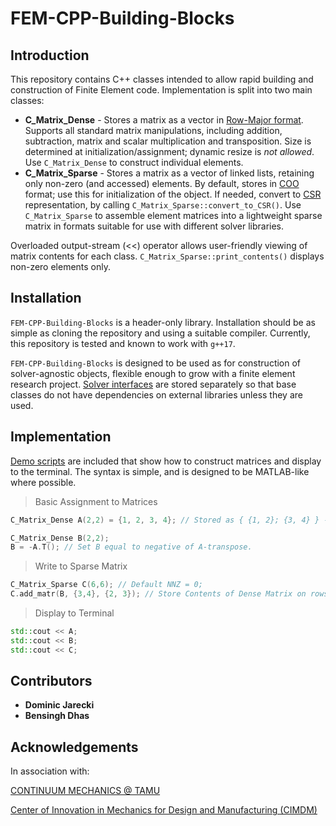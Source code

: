 # FEM-CPP-Building-Blocks


Introduction
------------
This repository contains C++ classes intended to allow rapid building and construction of Finite Element code. Implementation is split into two main classes:
 * **C_Matrix_Dense** - Stores a matrix as a vector in [Row-Major format][RMF_LINK]. Supports all standard matrix manipulations, including addition, subtraction, matrix and scalar multiplication and transposition. Size is determined at initialization/assignment; dynamic resize is *not allowed*. Use `C_Matrix_Dense` to construct individual elements.
 * **C_Matrix_Sparse** - Stores a matrix as a vector of linked lists, retaining only non-zero (and accessed) elements. By default, stores in [COO][COO_LINK] format; use this for initialization of the object. If needed, convert to [CSR][CSR_LINK] representation, by calling `C_Matrix_Sparse::convert_to_CSR()`. Use `C_Matrix_Sparse` to assemble element matrices into a lightweight sparse matrix in formats suitable for use with different solver libraries.

Overloaded output-stream (<<) operator allows user-friendly viewing of matrix contents for each class. `C_Matrix_Sparse::print_contents()` displays non-zero elements only.

Installation
------------
`FEM-CPP-Building-Blocks` is a header-only library. Installation should be as simple as cloning the repository and using a suitable compiler. Currently, this repository is tested and known to work with `g++17`.

`FEM-CPP-Building-Blocks` is designed to be used as for construction of solver-agnostic objects, flexible enough to grow with a finite element research project. [Solver interfaces][Solver_LINK] are stored separately so that base classes do not have dependencies on external libraries unless they are used.

Implementation
------------
[Demo scripts][Demo_LINK] are included that show how to construct matrices and display to the terminal. The syntax is simple, and is designed to be MATLAB-like where possible.
>Basic Assignment to Matrices

```c++
C_Matrix_Dense A(2,2) = {1, 2, 3, 4}; // Stored as { {1, 2}; {3, 4} } --> Enter in Row-Major ordering

C_Matrix_Dense B(2,2);
B = -A.T(); // Set B equal to negative of A-transpose.
```

>Write to Sparse Matrix

```c++
C_Matrix_Sparse C(6,6); // Default NNZ = 0;
C.add_matr(B, {3,4}, {2, 3}); // Store Contents of Dense Matrix on rows 4:5 and columns 3:5 (C++ is zero-indexed)
```

>Display to Terminal

```c++
std::cout << A;
std::cout << B;
std::cout << C;
```

Contributors
------------
 * **Dominic Jarecki**
 * **Bensingh Dhas**


Acknowledgements
------------
In association with:

[CONTINUUM MECHANICS @ TAMU][CM_LINK]

[Center of Innovation in Mechanics for Design and Manufacturing (CIMDM)][CIMDM_LINK]




[RMF_LINK]: https://en.wikipedia.org/wiki/Row-_and_column-major_order
[COO_LINK]: https://en.wikipedia.org/wiki/Sparse_matrix#Coordinate_list_(COO)
[CSR_LINK]: https://en.wikipedia.org/wiki/Sparse_matrix#Compressed_sparse_row_(CSR,_CRS_or_Yale_format)
[Solver_LINK]: https://github.com/jare166/FEM-Cpp-Building-Blocks/tree/main/Solver_Interfaces
[Demo_LINK]: https://github.com/jare166/FEM-Cpp-Building-Blocks/tree/main/Demo_Scripts
[CM_LINK]: https://continuummechanics.tamu.edu/home/
[CIMDM_LINK]: https://cimdm.tamu.edu/

